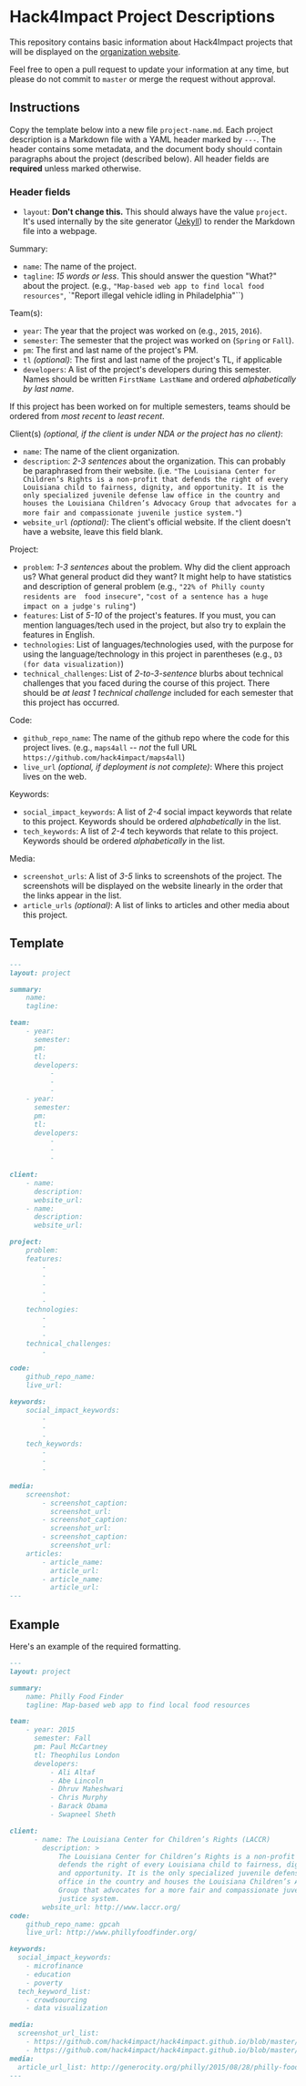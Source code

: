 # Hack4Impact Project Descriptions

This repository contains basic information about Hack4Impact projects that will
be displayed on the [organization website](http://hack4impact.org/projects).

Feel free to open a pull request to update your information at any time, but
please do not commit to `master` or merge the request without approval.


## Instructions

Copy the template below into a new file `project-name.md`. Each project
description is a Markdown file with a YAML header marked by `---`. The header
contains some metadata, and the document body should contain paragraphs about
the project (described below). All header fields are **required** unless marked
otherwise.

### Header fields

- `layout`: **Don't change this.** This should always have the value `project`.
  It's used internally by the site generator ([Jekyll](https://jekyllrb.com/))
  to render the Markdown file into a webpage.

Summary:

- `name`: The name of the project.
- `tagline`: *15 words or less*. This should answer the question "What?" about
  the project. (e.g., `"Map-based web app to find local food resources"`,
`"Report illegal vehicle idling in Philadelphia"``)

Team(s):

- `year`: The year that the project was worked on (e.g., `2015`, `2016`).
- `semester`: The semester that the project was worked on (`Spring` or `Fall`).
- `pm`: The first and last name of the project's PM.
- `tl` *(optional)*: The first and last name of the project's TL, if applicable
- `developers`: A list of the project's developers during this semester. Names
  should be written `FirstName LastName` and ordered *alphabetically by last
name*.

If this project has been worked on for multiple semesters, teams should be
ordered from *most recent* to *least recent*.

Client(s) *(optional, if the client is under NDA or the project has no
client)*:

- `name`: The name of the client organization.
- `description`: *2-3 sentences* about the organization. This can probably be
  paraphrased from their website. (i.e. `"The Louisiana Center for
Children’s Rights is a non-profit that defends the right of every Louisiana
child to fairness, dignity, and opportunity. It is the only specialized
juvenile defense law office in the country and houses the Louisiana Children’s
Advocacy Group that advocates for a more fair and compassionate juvenile
justice system."`)
- `website_url` *(optional)*: The client's official website. If the client
  doesn't have a website, leave this field blank.

Project:

- `problem`: *1-3 sentences* about the problem. Why did the client approach us?
  What general product did they want? It might help to have
statistics and description of general problem (e.g., `"22% of Philly county residents are 
food insecure"`, `"cost of a sentence has a huge impact on a judge's ruling"`)
- `features`: List of *5-10* of the project's features. If you must, you can
  mention languages/tech used in the project, but also try to explain the
features in English.
- `technologies`: List of languages/technologies used, with the purpose for
  using the language/technology in this project in parentheses (e.g., `D3 (for
data visualization)`)
- `technical_challenges`: List of *2-to-3-sentence* blurbs about technical
  challenges that you faced during the course of this project. There should be
*at least 1 technical challenge* included for each semester that this project has
occurred.

Code:

- `github_repo_name`: The name of the github repo where the code for this
  project lives. (e.g., `maps4all` -- *not* the full URL
`https://github.com/hack4impact/maps4all`)
- `live_url` *(optional, if deployment is not complete)*: Where this project
  lives on the web.

Keywords:

- `social_impact_keywords`: A list of *2-4* social impact keywords that relate to
  this project. Keywords should be ordered *alphabetically* in the list.
- `tech_keywords`: A list of *2-4* tech keywords that relate to this project.
  Keywords should be ordered *alphabetically* in the list.

Media:

- `screenshot_urls`: A list of *3-5* links to screenshots of the project. The
  screenshots will be displayed on the website linearly in the order that the
links appear in the list.
- `article_urls` *(optional)*: A list of links to articles and other media
  about this project.

## Template

```markdown
---
layout: project

summary:
    name:
    tagline:

team:
    - year:
      semester:
      pm:
      tl:
      developers:
          -
          -
          -
    - year:
      semester:
      pm:
      tl:
      developers:
          -
          -
          -

client:
    - name:
      description:
      website_url:
    - name:
      description:
      website_url:

project:
    problem:
    features:
        -
        -
        -
        -
        -
    technologies:
        -
        -
        -
    technical_challenges:
        -

code:
    github_repo_name:
    live_url:

keywords:
    social_impact_keywords:
        -
        -
        -
    tech_keywords:
        -
        -
        -

media:
    screenshot:
        - screenshot_caption:
          screenshot_url:
        - screenshot_caption:
          screenshot_url:
        - screenshot_caption:
          screenshot_url:
    articles:
        - article_name:
          article_url:
        - article_name:
          article_url:
---

```

## Example

Here's an example of the required formatting.

```markdown
---
layout: project

summary:
    name: Philly Food Finder
    tagline: Map-based web app to find local food resources

team:
    - year: 2015
      semester: Fall
      pm: Paul McCartney
      tl: Theophilus London
      developers:
          - Ali Altaf
          - Abe Lincoln
          - Dhruv Maheshwari
          - Chris Murphy
          - Barack Obama
          - Swapneel Sheth

client:
      - name: The Louisiana Center for Children’s Rights (LACCR)
        description: >
            The Louisiana Center for Children’s Rights is a non-profit that
            defends the right of every Louisiana child to fairness, dignity,
            and opportunity. It is the only specialized juvenile defense law
            office in the country and houses the Louisiana Children’s Advocacy
            Group that advocates for a more fair and compassionate juvenile
            justice system.
        website_url: http://www.laccr.org/
code:
    github_repo_name: gpcah
    live_url: http://www.phillyfoodfinder.org/

keywords:
  social_impact_keywords:
    - microfinance
    - education
    - poverty
  tech_keyword_list:
    - crowdsourcing
    - data visualization

media:
  screenshot_url_list:
    - https://github.com/hack4impact/hack4impact.github.io/blob/master/projects/spring-2015/givology/ss01.png
    - https://github.com/hack4impact/hack4impact.github.io/blob/master/projects/spring-2015/givology/ss02.png
media:
  article_url_list: http://generocity.org/philly/2015/08/28/philly-food-finder-app-makes-finding-affordable-food-easier/
---
```
